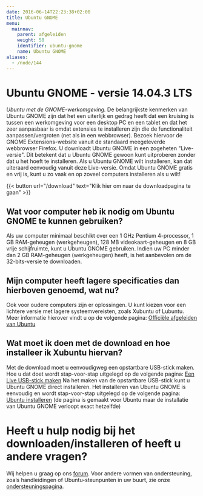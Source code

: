 ```yaml
---
date: 2016-06-14T22:23:38+02:00
title: Ubuntu GNOME
menu:
  mainnav:
    parent: afgeleiden
    weight: 50
    identifier: ubuntu-gnome
    name: Ubuntu GNOME
aliases:
  - /node/144
---
```


# Ubuntu GNOME - versie 14.04.3 LTS
_Ubuntu met de GNOME-werkomgeving._
De belangrijkste kenmerken van Ubuntu GNOME zijn dat het een uiterlijk en gedrag heeft dat een kruising is tussen een werkomgeving voor een desktop PC en een tablet en dat het zeer aanpasbaar is omdat extensies te installeren zijn die de functionaliteit aanpassen/vergroten (net als in een webbrowser). Bezoek hiervoor de GNOME Extensions-website vanuit de standaard meegeleverde webbrowser Firefox.
U downloadt Ubuntu GNOME in een zogeheten "Live-versie". Dit betekent dat u Ubuntu GNOME gewoon kunt uitproberen zonder dat u het hoeft te installeren. Als u Ubuntu GNOME wilt installeren, kan dat uiteraard eenvoudig vanuit deze Live-versie. Omdat Ubuntu GNOME gratis en vrij is, kunt u zo vaak en op zoveel computers installeren als u wilt!

 {{< button url="/download" text="Klik hier om naar de downloadpagina te gaan" >}}

## Wat voor computer heb ik nodig om Ubuntu GNOME te kunnen gebruiken?
Als uw computer minimaal beschikt over een 1 GHz Pentium 4-processor, 1 GB RAM-geheugen (werkgeheugen), 128 MB videokaart-geheugen en 8 GB vrije schijfruimte, kunt u Ubuntu GNOME gebruiken. Indien uw PC minder dan 2 GB RAM-geheugen (werkgeheugen) heeft, is het aanbevolen om de 32-bits-versie te downloaden.

## Mijn computer heeft lagere specificaties dan hierboven genoemd, wat nu?
Ook voor oudere computers zijn er oplossingen. U kunt kiezen voor een lichtere versie met lagere systeemvereisten, zoals Xubuntu of Lubuntu. Meer informatie hierover vindt u op de volgende pagina: [Officiële afgeleiden van Ubuntu](/afgeleiden)

## Wat moet ik doen met de download en hoe installeer ik Xubuntu hiervan?
Met de download moet u eenvoudigweg een opstartbare USB-stick maken. Hoe u dat doet wordt stap-voor-stap uitgelegd op de volgende pagina: [Een Live USB-stick maken](http://wiki.ubuntu-nl.org/InstallatieLiveUSB)
Na het maken van de opstartbare USB-stick kunt u Ubuntu GNOME direct installeren. Het installeren van Ubuntu GNOME is eenvoudig en wordt stap-voor-stap uitgelegd op de volgende pagina: [Ubuntu installeren](http://wiki.ubuntu-nl.org/InstallatieDesktop) (de pagina is gemaakt voor Ubuntu maar de installatie van Ubuntu GNOME verloopt exact hetzelfde)

# Heeft u hulp nodig bij het downloaden/installeren of heeft u andere vragen?
Wij helpen u graag op ons [forum](https://forum.ubuntu-nl.org/). Voor andere vormen van ondersteuning, zoals handleidingen of Ubuntu-steunpunten in uw buurt, zie onze [ondersteuningspagina](/ondersteuning).
